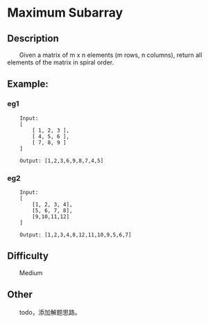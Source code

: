 # Maximum Subarray

## Description

&emsp;&emsp;Given a matrix of m x n elements \(m rows, n columns\), return all elements of the matrix in spiral order.

## Example:

### eg1

```
    Input:
    [
        [ 1, 2, 3 ],
        [ 4, 5, 6 ],
        [ 7, 8, 9 ]
    ]
    
    Output: [1,2,3,6,9,8,7,4,5]
```

### eg2

```
    Input:
    [
        [1, 2, 3, 4],
        [5, 6, 7, 8],
        [9,10,11,12]
    ]
    
    Output: [1,2,3,4,8,12,11,10,9,5,6,7]
```

## Difficulty

&emsp;&emsp;Medium

## Other

&emsp;&emsp;todo，添加解题思路。